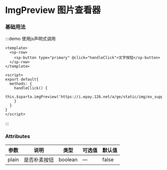 # ImgPreview 图片查看器

### 基础用法

:::demo 使用js声明式调用
```vue
<template>
  <sp-row>
    <sp-button type="primary" @click="handleClick">文字按钮</sp-button>
  </sp-row>
</template>

<script>
export default{
  methods: {
    handleClick() {
      this.$sparta.imgPreview('https://i.epay.126.net/a/ge/static/img/ex_supplier_big.837ce916.png')
    }
  }
}
</script>
```
:::


### Attributes
| 参数      | 说明    | 类型      | 可选值       | 默认值   |
|---------- |-------- |---------- |-------------  |-------- |
| plain     | 是否朴素按钮   | boolean    | — | false   |


<script>
export default{
  methods: {
    handleClick() {
      this.$sparta.imgPreview('https://i.epay.126.net/a/ge/static/img/ex_supplier_big.837ce916.png')
    }
  }
}
</script>